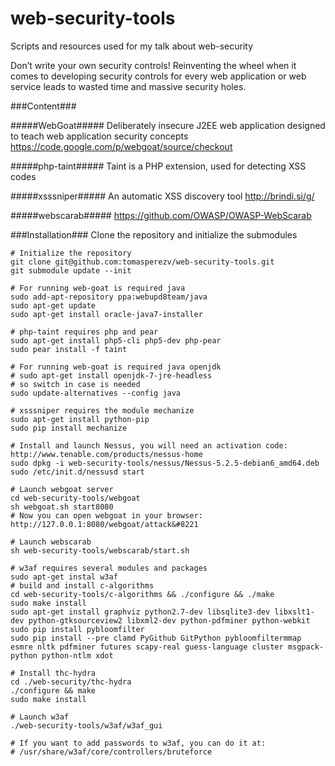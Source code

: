 web-security-tools
==================

Scripts and resources used for my talk about web-security

Don’t write your own security controls! 
Reinventing the wheel when it comes to developing security controls for every web application or web service leads to wasted time and massive security holes.

###Content###

#####WebGoat#####
Deliberately insecure J2EE web application designed to teach web application security concepts
https://code.google.com/p/webgoat/source/checkout

#####php-taint#####
Taint is a PHP extension, used for detecting XSS codes

#####xsssniper#####
An automatic XSS discovery tool http://brindi.si/g/

#####webscarab#####
https://github.com/OWASP/OWASP-WebScarab

###Installation###
Clone the repository and initialize the submodules

```
# Initialize the repository
git clone git@github.com:tomasperezv/web-security-tools.git
git submodule update --init

# For running web-goat is required java
sudo add-apt-repository ppa:webupd8team/java
sudo apt-get update
sudo apt-get install oracle-java7-installer

# php-taint requires php and pear
sudo apt-get install php5-cli php5-dev php-pear
sudo pear install -f taint

# For running web-goat is required java openjdk
# sudo apt-get install openjdk-7-jre-headless
# so switch in case is needed
sudo update-alternatives --config java

# xsssniper requires the module mechanize
sudo apt-get install python-pip
sudo pip install mechanize

# Install and launch Nessus, you will need an activation code: http://www.tenable.com/products/nessus-home
sudo dpkg -i web-security-tools/nessus/Nessus-5.2.5-debian6_amd64.deb
sudo /etc/init.d/nessusd start

# Launch webgoat server
cd web-security-tools/webgoat
sh webgoat.sh start8080
# Now you can open webgoat in your browser: http://127.0.0.1:8080/webgoat/attack&#8221

# Launch webscarab
sh web-security-tools/webscarab/start.sh

# w3af requires several modules and packages
sudo apt-get instal w3af
# build and install c-algorithms
cd web-security-tools/c-algorithms && ./configure && ./make
sudo make install
sudo apt-get install graphviz python2.7-dev libsqlite3-dev libxslt1-dev python-gtksourceview2 libxml2-dev python-pdfminer python-webkit
sudo pip install pybloomfilter
sudo pip install --pre clamd PyGithub GitPython pybloomfiltermmap esmre nltk pdfminer futures scapy-real guess-language cluster msgpack-python python-ntlm xdot

# Install thc-hydra
cd ./web-security/thc-hydra
./configure && make
sudo make install

# Launch w3af
./web-security-tools/w3af/w3af_gui

# If you want to add passwords to w3af, you can do it at:
# /usr/share/w3af/core/controllers/bruteforce
```

